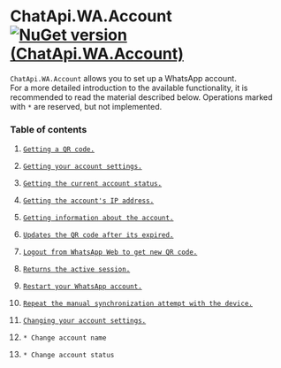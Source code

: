 # ChatApi.WA.Account [![NuGet version (ChatApi.WA.Account)](https://img.shields.io/badge/NuGet%20version-1.0.1-success?style=for-the-badge&logo=appveyor)](https://www.nuget.org/packages/ChatApi.WA.Account/)
`ChatApi.WA.Account` allows you to set up a WhatsApp account. <br/>
For a more detailed introduction to the available functionality, it is recommended to read the material described below.
Operations marked with `*` are reserved, but not implemented.

### Table of contents

1.  [`Getting a QR code.`](Operations/GetQrCode.md)
2.  [`Getting your account settings.`](Operations/GetSettings.md)
3.  [`Getting the current account status.`](Operations/GetStatus.md)
4.  [`Getting the account's IP address.`](Operations/GetOutputIPAddress.md)
5.  [`Getting information about the account.`](Operations/GetAccountInformation.md)

6.  [`Updates the QR code after its expired.`](Operations/Expiry.md)
7.  [`Logout from WhatsApp Web to get new QR code.`](Operations/Logout.md)
8.  [`Returns the active session.`](Operations/Takeover.md)
9.  [`Restart your WhatsApp account.`](Operations/AccountReboot.md)
10.  [`Repeat the manual synchronization attempt with the device.`](Operations/RetrySynchronize.md)
11.  [`Changing your account settings.`](Operations/ChangeSettings.md)
12.  `* Change account name`
13.  `* Change account status`